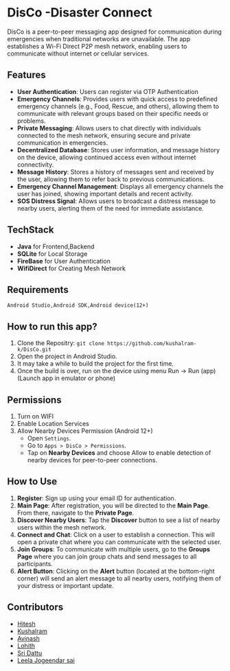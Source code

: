 # DisCo -Disaster Connect
  DisCo is a peer-to-peer messaging app designed for communication during emergencies when traditional networks are unavailable. The app establishes a Wi-Fi Direct P2P mesh network, enabling users to 
  communicate without internet or cellular services.

## Features
-  **User Authentication**: Users can register via OTP Authentication
- **Emergency Channels**: Provides users with quick access to predefined emergency channels (e.g., Food, Rescue, and others), allowing them to communicate with relevant groups based on their specific needs or 
    problems.
- **Private Messaging**: Allows users to chat directly with individuals connected to the mesh network, ensuring secure and private communication in emergencies.
- **Decentralized Database**: Stores user information, and message history on the device, allowing continued access even without internet connectivity.
- **Message History**: Stores a history of messages sent and received by the user, allowing them to refer back to previous communications.
- **Emergency Channel Management**: Displays all emergency channels the user has joined, showing important details and recent activity.
- **SOS Distress Signal**: Allows users to broadcast a distress message to nearby users, alerting them of the need for immediate assistance.

## TechStack
- **Java** for Frontend,Backend
- **SQLite** for Local Storage
- **FireBase** for User Authentication
- **WifiDirect** for Creating Mesh Network

## Requirements
    Android Studio,Android SDK,Android device(12+) 


## How to run this app?
1. Clone the Repositry: `git clone https://github.com/kushalram-k/DisCo.git`
2. Open the project in Android Studio.
3. It may take a while to build the project for the first time.
4. Once the build is over, run on the device using menu Run -> Run (app) (Launch app in emulator or phone)

## Permissions
1. Turn on WIFI
2. Enable Location Services
3. Allow Nearby Devices Permission (Android 12+)
    - Open `Settings`.
    - Go to `Apps > DisCo > Permissions`.
    - Tap on **Nearby Devices** and choose Allow to enable detection of nearby devices for peer-to-peer connections.

## How to Use
1. **Register**: Sign up using your email ID for authentication.
2. **Main Page**: After registration, you will be directed to the **Main Page**. From there, navigate to the **Private Page**.
3. **Discover Nearby Users**: Tap the **Discover** button to see a list of nearby users within the mesh network.
4. **Connect and Chat**: Click on a user to establish a connection. This will open a private chat where you can communicate with the selected user.
5. **Join Groups**: To communicate with multiple users, go to the **Groups Page** where you can join group chats and send messages to all participants.
6. **Alert Button**: Clicking on the **Alert** button (located at the bottom-right corner) will send an alert message to all nearby users, notifying them of your distress or important update.

## Contributors
  * [Hitesh](https://github.com/KazukiKenshi)
  * [Kushalram](https://github.com/kushalram-k)
  * [Avinash](https://github.com/yekkaladeviavinash)
  * [Lohith](https://github.com/lohith49)
  * [Sri Dattu](https://github.com/S2I-D4TT0)
  * [Leela Jogeendar sai](https://github.com/rljsai)


